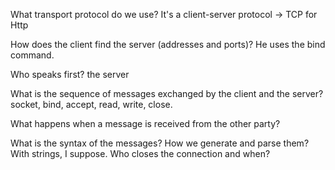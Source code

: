 

What transport protocol do we use?
It's a client-server protocol -> TCP for Http

How does the client find the server (addresses and ports)?
He uses the bind command. 

Who speaks first?
the server 

What is the sequence of messages exchanged by the client and the server?
socket, bind, accept, read, write, close.

What happens when a message is received from the other party?

What is the syntax of the messages? How we generate and parse them?
With strings, I suppose.
Who closes the connection and when?
